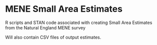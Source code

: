 MENE Small Area Estimates
========================

R scripts and STAN code associated with creating Small Area Estimates from the Natural England MENE survey

Will also contain CSV files of output estimates.


